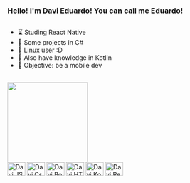 ### Hello! I'm Davi Eduardo! You can call me Eduardo!

##
- ⌛ Studing React Native
- 🎥 Some projects in C#
- 🐧 Linux user :D
- 📱 Also have knowledge in Kotlin
- 📳 Objective: be a mobile dev
##

<div>
    <a href="https://github/davieduardo001"></a>
    <img height="180em" src="http://github-readme-stats.vercel.app/api/top-langs/?username=davieduardo001&layout=compact&langs_count=16&theme=dark"/>
</div>

<div style="display: inline-block;">
    <img align="center" height="30" width="40" src="https://cdn.jsdelivr.net/gh/devicons/devicon/icons/javascript/javascript-original.svg" alt="Davi.JS">
    <img align="center" height="30" width="40" src="https://cdn.jsdelivr.net/gh/devicons/devicon/icons/csharp/csharp-plain.svg" alt="Davi.Csharp">
    <img align="center" height="30" width="40" src="https://cdn.jsdelivr.net/gh/devicons/devicon/icons/bootstrap/bootstrap-original.svg" alt="Davi.Bootstrap">
    <img align="center" height="30" width="40" src="https://cdn.jsdelivr.net/gh/devicons/devicon/icons/html5/html5-original.svg" alt="Davi.HTML">
    <img align="center" height="30" width="40" src="https://cdn.jsdelivr.net/gh/devicons/devicon/icons/kotlin/kotlin-plain.svg" alt="Davi.Kotlin">
    <img align="center" height="30" width="40" src="https://cdn.jsdelivr.net/gh/devicons/devicon/icons/react/react-original.svg" alt="Davi.ReactNative">
</div>
